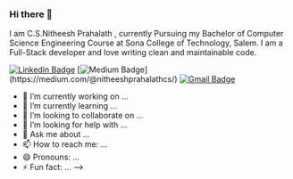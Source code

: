 ### Hi there 👋


I am C.S.Nitheesh Prahalath , currently Pursuing my Bachelor of Computer Science Engineering Course at Sona College of Technology, Salem.
I am a Full-Stack developer and love writing clean and maintainable code. 

[![Linkedin Badge](https://img.shields.io/badge/-Nitheesh_Prahalath-blue?style=flat-square&logo=Linkedin&logoColor=white&link=https://www.linkedin.com/in/nitheesh-prahalath-14b44b15a/)](https://www.linkedin.com/in/nitheesh-prahalath-14b44b15a/)
[![Medium Badge](https://medium.com/@nitheeshprahalathcs-12100E?style=flat-square&logo=medium&logoColor=white&link=[https://medium.com/@nitheeshprahalathcs](https://medium.com/@nitheeshprahalathcs)/)](https://medium.com/@nitheeshprahalathcs/)
[![Gmail Badge](https://img.shields.io/badge/-nitheeshprahalathcs@gmail.com-c14438?style=flat-square&logo=Gmail&logoColor=white&link=mailto:nitheeshprahalathcs@gmail.com)](mailto:nitheeshprahalathcs@gmail.com)


- 🔭 I’m currently working on ...
- 🌱 I’m currently learning ...
- 👯 I’m looking to collaborate on ...
- 🤔 I’m looking for help with ...
- 💬 Ask me about ...
- 📫 How to reach me: ...
- 😄 Pronouns: ...
- ⚡ Fun fact: ...
-->

